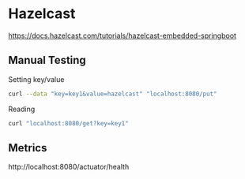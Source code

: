 
# Hazelcast

https://docs.hazelcast.com/tutorials/hazelcast-embedded-springboot

## Manual Testing 

Setting key/value
```bash
curl --data "key=key1&value=hazelcast" "localhost:8080/put"
```

Reading
```bash
curl "localhost:8080/get?key=key1"
```

## Metrics

http://localhost:8080/actuator/health

